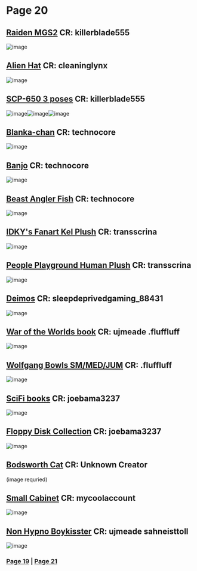 # Page 20
## [Raiden MGS2](https://github.com/madrod228/voicesoftheprinter/raw/main/The%20Archive/Page%20020/raiden.rar) CR: killerblade555
![image](https://github.com/madrod228/voicesoftheprinter/assets/9602000/f15181bc-d614-4846-8d34-00feb483e7ee)
## [Alien Hat](https://github.com/madrod228/voicesoftheprinter/raw/main/The%20Archive/Page%20020/therehere.rar) CR: cleaninglynx
![image](https://github.com/madrod228/voicesoftheprinter/assets/9602000/604f7e11-f320-477e-97fe-625336638f6b)
## [SCP-650 3 poses](https://github.com/madrod228/voicesoftheprinter/raw/main/The%20Archive/Page%20020/scp-650.rar) CR: killerblade555
![image](https://github.com/madrod228/voicesoftheprinter/assets/9602000/b72f7f52-17c9-4698-bb05-bd810ab070f8)![image](https://github.com/madrod228/voicesoftheprinter/assets/9602000/5cde0cfc-f5ea-4a1c-a5ec-b41a2ce31b9f)![image](https://github.com/madrod228/voicesoftheprinter/assets/9602000/35f59124-08e3-4c21-bd49-41ed951c4862)
## [Blanka-chan](https://github.com/madrod228/voicesoftheprinter/raw/main/The%20Archive/Page%20020/BlankaChan20_final.rar) CR: technocore
![image](https://github.com/madrod228/voicesoftheprinter/assets/9602000/2805b10b-c22d-4e95-b513-ec2858f74fd3)
## [Banjo](https://github.com/madrod228/voicesoftheprinter/raw/main/The%20Archive/Page%20020/Props_HEA_RiebeckBanjo.rar) CR: technocore
![image](https://github.com/madrod228/voicesoftheprinter/assets/9602000/9af87586-337e-440b-a175-ff02eef92cd1)
## [Beast Angler Fish](https://github.com/madrod228/voicesoftheprinter/raw/main/The%20Archive/Page%20020/Beast_Anglerfish.rar) CR: technocore
![image](https://github.com/madrod228/voicesoftheprinter/assets/9602000/e443302c-b84c-4f1d-bb5c-5f1911ce90a8)
## [IDKY's Fanart Kel Plush](https://github.com/madrod228/voicesoftheprinter/raw/main/The%20Archive/Page%20020/kelplushedit.rar) CR: transscrina
![image](https://github.com/madrod228/voicesoftheprinter/assets/9602000/6e99faa2-16db-4247-b14b-5a8eb035f357)
## [People Playground Human Plush](https://github.com/madrod228/voicesoftheprinter/raw/main/The%20Archive/Page%20020/Human_Plushie.rar) CR: transscrina
![image](https://github.com/madrod228/voicesoftheprinter/assets/9602000/86798284-c95c-4688-a20d-298b1036799b)
## [Deimos](https://github.com/madrod228/voicesoftheprinter/raw/main/The%20Archive/Page%20020/Deimos1.rar) CR: sleepdeprivedgaming_88431
![image](https://github.com/madrod228/voicesoftheprinter/assets/9602000/23872381-cd43-4c73-997e-1e8cdd0ce182)
## [War of the Worlds book](https://github.com/madrod228/voicesoftheprinter/raw/main/The%20Archive/Page%20020/BOOK_WarofTheWorlds.rar) CR: ujmeade .fluffluff
![image](https://github.com/madrod228/voicesoftheprinter/assets/9602000/7ca90f63-9b9c-4408-be42-b723aeec6c9c)
## [Wolfgang Bowls SM/MED/JUM](https://github.com/madrod228/voicesoftheprinter/raw/main/The%20Archive/Page%20020/fluff_wg_food_bowl_fixed.7z) CR: .fluffluff
![image](https://github.com/madrod228/voicesoftheprinter/assets/9602000/973e1e02-0d2b-404d-b39b-bf5687d47fad)
## [SciFi books](https://github.com/madrod228/voicesoftheprinter/raw/main/The%20Archive/Page%20020/Scifi%20Books.rar) CR: joebama3237
![image](https://github.com/madrod228/voicesoftheprinter/assets/9602000/9d401c03-ef26-4cbb-8c95-be2057365dff)
## [Floppy Disk Collection](https://github.com/madrod228/voicesoftheprinter/raw/main/The%20Archive/Page%20020/Floppy.7z) CR: joebama3237
![image](https://github.com/madrod228/voicesoftheprinter/assets/9602000/96ccac0b-cccc-4652-8ded-fbdcbb18d642)
## [Bodsworth Cat](https://github.com/madrod228/voicesoftheprinter/raw/main/The%20Archive/Page%20020/BodsworthCat.rar) CR: Unknown Creator
(image requried)
## [Small Cabinet](https://github.com/madrod228/voicesoftheprinter/raw/main/The%20Archive/Page%20020/smallcabinet.rar) CR: mycoolaccount 
![image](https://github.com/madrod228/voicesoftheprinter/assets/9602000/64b29b76-2ef6-4b3c-8e1a-cd535bb023ff)
## [Non Hypno Boykisster](https://github.com/madrod228/voicesoftheprinter/raw/main/The%20Archive/Page%20020/Boykisser_Non_Hypno.rar) CR: ujmeade sahneisttoll 
![image](https://github.com/madrod228/voicesoftheprinter/assets/9602000/dda4759d-da76-4ee7-870e-d56fc8edcb24)

### [Page 19](https://github.com/madrod228/voicesoftheprinter/blob/main/Page%20019.md)  | [Page 21](https://github.com/madrod228/voicesoftheprinter/blob/main/Page%20021.md)
